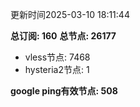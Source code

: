 更新时间2025-03-10 18:11:44

**总订阅: 160**
**总节点: 26177**
- vless节点: 7468
- hysteria2节点: 1

**google ping有效节点: 508**
